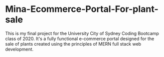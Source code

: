# Mina-Ecommerce-Portal-For-plant-sale
This is my final project for the University City of Sydney Coding Bootcamp class of 2020. It's a fully functional e-commerce portal designed for the sale of plants created using the principles of MERN full stack web development.
